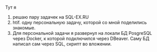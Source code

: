 Тут я
1. решаю пару задачек на SQL-EX.RU
2. htif. одну персональную задачу, которой со мной поделились знакомые.
3. Для персональной задачи я развернул на локали БД PosgreSQL через Docker, к которой подключился через DBeaver. Саму БД написал сам через SQL, скрипт во вложении.
